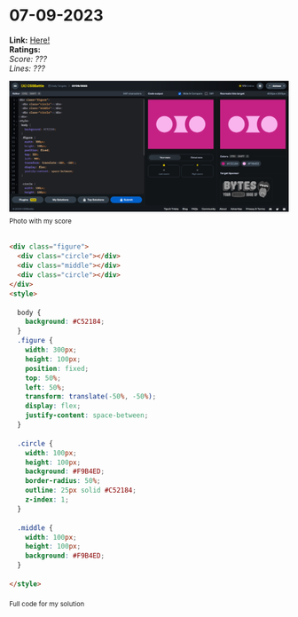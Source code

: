 # 07-09-2023

**Link:** [Here!](https://cssbattle.dev/play/VAKgNC1jyPfutbnApSg4)
<br>
**Ratings:**
<br>
*Score: ???*
<br>
*Lines: ???*

![07-09-2023](/daily-targets/07-09-2023/07-09-2023-solution.png)
<sub>Photo with my score</sub>
<br>
<br>

```html
<div class="figure">
  <div class="circle"></div>
  <div class="middle"></div>
  <div class="circle"></div>
</div>
<style>

  body {
    background: #C52184;
  }
  .figure {
    width: 300px;
    height: 100px;
    position: fixed;
    top: 50%;
    left: 50%;
    transform: translate(-50%, -50%);
    display: flex;
    justify-content: space-between;
  }

  .circle {
    width: 100px;
    height: 100px;
    background: #F9B4ED;
    border-radius: 50%;
    outline: 25px solid #C52184;
    z-index: 1;
  }

  .middle {
    width: 100px;
    height: 100px;
    background: #F9B4ED;
  }

</style>
```
<sub>Full code for my solution</sub>
<br>
<br>
